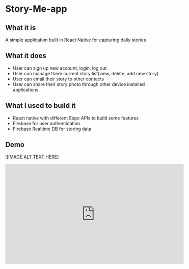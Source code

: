 # Story-Me-app
## What it is
A simple application built in React Native for capturing daily stories
## What it does
 - User can sign up new account, login, log out
 - User can manage there current story list(view, delete, add new story)
 - User can email their story to other contacts
 - User can share their story photo through other device installed applications. 
## What I used to build it
 - React native with different Expo APIs to build some features
 - Firebase for user authentication
 - Firebase Realtime DB for storing data
## Demo
[![IMAGE ALT TEXT HERE]](https://www.youtube.com/embed/0TpqBwTKNuQ)

<iframe width="560" height="315" src="https://www.youtube.com/embed/0TpqBwTKNuQ" frameborder="0" allow="accelerometer; autoplay; encrypted-media; gyroscope; picture-in-picture" allowfullscreen></iframe>
